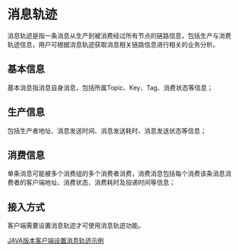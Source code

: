 # 消息轨迹

消息轨迹是指一条消息从生产到被消费经过所有节点的链路信息，包括生产与消费轨迹信息，用户可根据消息轨迹获取消息相关链路信息进行相关的业务分析。

## 基本信息

基本消息指消息自身消息，包括所属Topic、Key、Tag、消费状态等信息；

## 生产信息

包括生产者地址、消息发送时间、消息发送耗时、消息发送状态等信息；

## 消费信息

单条消息可能被多个消费组的多个消费者消费，消费消息包括每个消费该条消息消费者的客户端地址、消费状态、消费耗时及投递时间等信息；

## 接入方式

客户端需要设置消息轨迹才可使用消息轨迹功能。

[JAVA版本客户端设置消息轨迹示例](https://github.com/apache/rocketmq/tree/rocketmq-all-4.7.1/example/src/main/java/org/apache/rocketmq/example/tracemessage)